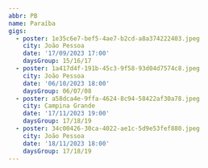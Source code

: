 ```yaml
---
abbr: PB
name: Paraíba
gigs:
  - poster: 1e35c6e7-bef5-4ae7-b2cd-a8a374222403.jpeg
    city: João Pessoa
    date: '17/09/2023 17:00'
    daysGroup: 15/16/17
  - poster: 1a417d4f-191b-45c3-9f58-93d04d7574c8.jpeg
    city: João Pessoa
    date: '06/10/2023 18:00'
    daysGroup: 06/07/08
  - poster: a58dca4e-9ffa-4624-8c94-58422af30a78.jpeg
    city: Campina Grande
    date: '17/11/2023 19:00'
    daysGroup: 17/18/19
  - poster: 34c00426-30ca-4022-ae1c-5d9e53fef880.jpeg
    city: João Pessoa
    date: '18/11/2023 18:00'
    daysGroup: 17/18/19
---
```


